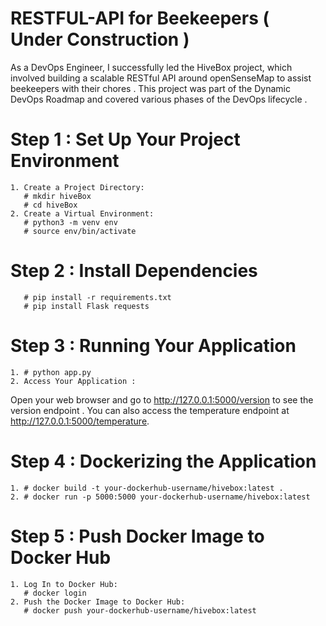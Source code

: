 # RESTFUL-API for Beekeepers ( Under Construction )
As a DevOps Engineer, I successfully led the HiveBox project, which involved building a scalable RESTful API around openSenseMap to assist beekeepers with their chores . This project was part of the Dynamic DevOps Roadmap and covered various phases of the DevOps lifecycle .
# Step 1 : Set Up Your Project Environment
    1. Create a Project Directory:
       # mkdir hiveBox
       # cd hiveBox
    2. Create a Virtual Environment:
       # python3 -m venv env
       # source env/bin/activate   
# Step 2 : Install Dependencies
       # pip install -r requirements.txt
       # pip install Flask requests
# Step 3 : Running Your Application
    1. # python app.py
    2. Access Your Application : 
Open your web browser and go to http://127.0.0.1:5000/version to see the version endpoint . You can also access the temperature endpoint at http://127.0.0.1:5000/temperature.
# Step 4 : Dockerizing the Application
    1. # docker build -t your-dockerhub-username/hivebox:latest .
    2. # docker run -p 5000:5000 your-dockerhub-username/hivebox:latest
# Step 5 : Push Docker Image to Docker Hub
    1. Log In to Docker Hub:
       # docker login
    2. Push the Docker Image to Docker Hub:
       # docker push your-dockerhub-username/hivebox:latest

 